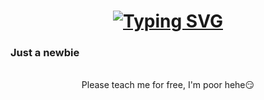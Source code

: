 <h1 align="center"> 
  <a href="https://git.io/typing-svg"><img src="https://readme-typing-svg.herokuapp.com?font=Fira+Code&pause=1000&color=D071D7FF&width=435&lines=Hello+There!+🫶🏼💜💚;+I'm+Jodeley+Claro!;" alt="Typing SVG" /></a>
</h1>

<h3 align=center"> Just a newbie
 </h3>

<br/>

<div align="center">
  Please teach me for free, I'm poor hehe😏
<div/>
